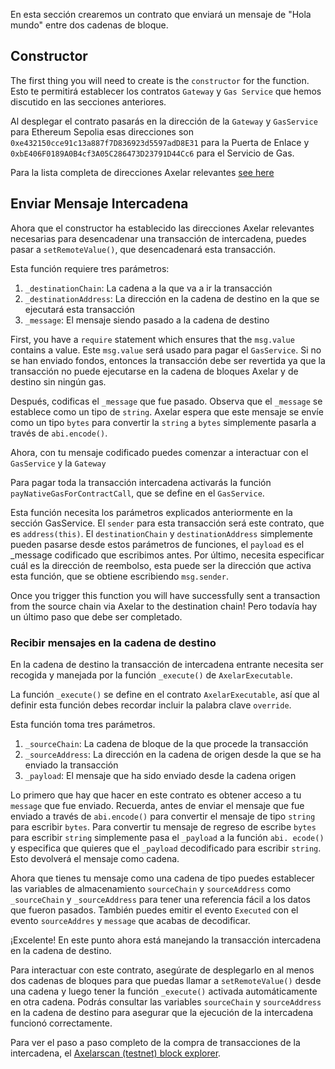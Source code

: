 En esta sección crearemos un contrato que enviará un mensaje de "Hola mundo" entre dos cadenas de bloque.

## Constructor

The first thing you will need to create is the `constructor` for the function. Esto te permitirá establecer los contratos `Gateway` y `Gas Service` que hemos discutido en las secciones anteriores.

Al desplegar el contrato pasarás en la dirección de la `Gateway` y `GasService` para Ethereum Sepolia esas direcciones son `0xe432150cce91c13a887f7D836923d5597adD8E31` para la Puerta de Enlace y `0xbE406F0189A0B4cf3A05C286473D23791D44Cc6` para el Servicio de Gas.

Para la lista completa de direcciones Axelar relevantes <a href="https://docs.axelar.dev/resources/contract-addresses/testnet" target="_blank">see here</a>

## Enviar Mensaje Intercadena

Ahora que el constructor ha establecido las direcciones Axelar relevantes necesarias para desencadenar una transacción de intercadena, puedes pasar a `setRemoteValue()`, que desencadenará esta transacción.

Esta función requiere tres parámetros:

1. `_destinationChain`: La cadena a la que va a ir la transacción
2. `_destinationAddress`: La dirección en la cadena de destino en la que se ejecutará esta transacción
3. `_message`: El mensaje siendo pasado a la cadena de destino

First, you have a `require` statement which ensures that the `msg.value` contains a value. Este `msg.value` será usado para pagar el `GasService`. Si no se han enviado fondos, entonces la transacción debe ser revertida ya que la transacción no puede ejecutarse en la cadena de bloques Axelar y de destino sin ningún gas.

Después, codificas el `_message` que fue pasado. Observa que el `_message` se establece como un tipo de `string`. Axelar espera que este mensaje se envíe como un tipo `bytes` para convertir la `string` a `bytes` simplemente pasarla a través de `abi.encode()`.

Ahora, con tu mensaje codificado puedes comenzar a interactuar con el `GasService` y la `Gateway`

Para pagar toda la transacción intercadena activarás la función `payNativeGasForContractCall`, que se define en el `GasService`.

Esta función necesita los parámetros explicados anteriormente en la sección GasService. El `sender` para esta transacción será este contrato, que es `address(this)`. El `destinationChain` y `destinationAddress` simplemente pueden pasarse desde estos parámetros de funciones, el `payload` es el \_message codificado que escribimos antes. Por último, necesita especificar cuál es la dirección de reembolso, esta puede ser la dirección que activa esta función, que se obtiene escribiendo `msg.sender`.

Once you trigger this function you will have successfully sent a transaction from the source chain via Axelar to the destination chain! Pero todavía hay un último paso que debe ser completado.

### Recibir mensajes en la cadena de destino

En la cadena de destino la transacción de intercadena entrante necesita ser recogida y manejada por la función `_execute()` de `AxelarExecutable`.

La función `_execute()` se define en el contrato `AxelarExecutable`, así que al definir esta función debes recordar incluir la palabra clave `override`.

Esta función toma tres parámetros.

1. `_sourceChain`: La cadena de bloque de la que procede la transacción
2. `_sourceAddress`: La dirección en la cadena de origen desde la que se ha enviado la transacción
3. `_payload`: El mensaje que ha sido enviado desde la cadena origen

Lo primero que hay que hacer en este contrato es obtener acceso a tu `message` que fue enviado. Recuerda, antes de enviar el mensaje que fue enviado a través de `abi.encode()` para convertir el mensaje de tipo `string` para escribir `bytes`. Para convertir tu mensaje de regreso de escribe `bytes` para escribir `string` simplemente pasa el `_payload` a la función `abi. ecode()` y especifica que quieres que el `_payload` decodificado para escribir `string`. Esto devolverá el mensaje como cadena.

Ahora que tienes tu mensaje como una cadena de tipo puedes establecer las variables de almacenamiento `sourceChain` y `sourceAddress` como `_sourceChain` y `_sourceAddress` para tener una referencia fácil a los datos que fueron pasados. También puedes emitir el evento `Executed` con el evento `sourceAddres` y `message` que acabas de decodificar.

¡Excelente! En este punto ahora está manejando la transacción intercadena en la cadena de destino.

Para interactuar con este contrato, asegúrate de desplegarlo en al menos dos cadenas de bloques para que puedas llamar a `setRemoteValue()` desde una cadena y luego tener la función `_execute()` activada automáticamente en otra cadena. Podrás consultar las variables `sourceChain` y `sourceAddress` en la cadena de destino para asegurar que la ejecución de la intercadena funcionó correctamente.

Para ver el paso a paso completo de la compra de transacciones de la intercadena, el <a href="https://testnet.axelarscan.io" target="_blank">Axelarscan (testnet) block explorer</a>.
